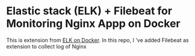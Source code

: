# Elastic stack (ELK) + Filebeat for Monitoring Nginx Appp on Docker

This is extension from [ELK on Docker](https://github.com/deviantony/docker-elk). In this repo, I 've added Filebeat as extension to collect log of Nginx
